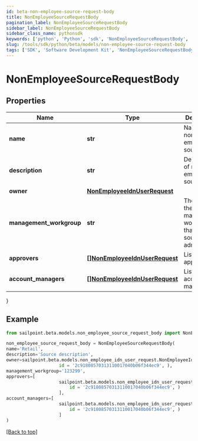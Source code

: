 ```yaml
---
id: beta-non-employee-source-request-body
title: NonEmployeeSourceRequestBody
pagination_label: NonEmployeeSourceRequestBody
sidebar_label: NonEmployeeSourceRequestBody
sidebar_class_name: pythonsdk
keywords: ['python', 'Python', 'sdk', 'NonEmployeeSourceRequestBody', 'BetaNonEmployeeSourceRequestBody'] 
slug: /tools/sdk/python/beta/models/non-employee-source-request-body
tags: ['SDK', 'Software Development Kit', 'NonEmployeeSourceRequestBody', 'BetaNonEmployeeSourceRequestBody']
---
```


# NonEmployeeSourceRequestBody


## Properties

Name | Type | Description | Notes
------------ | ------------- | ------------- | -------------
**name** | **str** | Name of non-employee source. | [required]
**description** | **str** | Description of non-employee source. | [required]
**owner** | [**NonEmployeeIdnUserRequest**](non-employee-idn-user-request) |  | [required]
**management_workgroup** | **str** | The ID for the management workgroup that contains source sub-admins | [optional] 
**approvers** | [**[]NonEmployeeIdnUserRequest**](non-employee-idn-user-request) | List of approvers. | [optional] 
**account_managers** | [**[]NonEmployeeIdnUserRequest**](non-employee-idn-user-request) | List of account managers. | [optional] 
}

## Example

```python
from sailpoint.beta.models.non_employee_source_request_body import NonEmployeeSourceRequestBody

non_employee_source_request_body = NonEmployeeSourceRequestBody(
name='Retail',
description='Source description',
owner=sailpoint.beta.models.non_employee_idn_user_request.NonEmployeeIdnUserRequest(
                    id = '2c91808570313110017040b06f344ec9', ),
management_workgroup='123299',
approvers=[
                    sailpoint.beta.models.non_employee_idn_user_request.NonEmployeeIdnUserRequest(
                        id = '2c91808570313110017040b06f344ec9', )
                    ],
account_managers=[
                    sailpoint.beta.models.non_employee_idn_user_request.NonEmployeeIdnUserRequest(
                        id = '2c91808570313110017040b06f344ec9', )
                    ]
)

```
[[Back to top]](#) 

